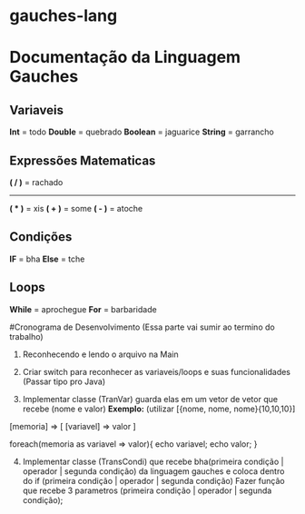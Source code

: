# gauches-lang
# Documentação da Linguagem Gauches

##  Variaveis

**Int** = todo
**Double** = quebrado
**Boolean** = jaguarice
**String** = garrancho

##  Expressões Matematicas

**( / )** = rachado
___
**( * )** = xis
**( + )** = some
**( - )** = atoche

##  Condições

**IF** = bha
**Else** = tche

##  Loops

**While** = aprochegue
**For** = barbaridade

#Cronograma de Desenvolvimento (Essa parte vai sumir ao termino do trabalho)

1. Reconhecendo e lendo o arquivo na Main

2. Criar switch para reconhecer as variaveis/loops e suas funcionalidades (Passar tipo pro Java)


3. Implementar classe (TranVar) guarda elas em um vetor de vetor que recebe (nome e valor)
**Exemplo:**
(utilizar [{nome, nome, nome}{10,10,10}]

[memoria] => [
    [variavel] => valor
  ]
 
 foreach(memoria as variavel => valor){
    echo variavel;
    echo valor;
  }


4. Implementar classe (TransCondi) que recebe bha(primeira condição | operador | segunda condição) da linguagem gauches e coloca dentro do if (primeira condição | operador | segunda condição) Fazer função que recebe 3 parametros (primeira condição | operador | segunda condição);
